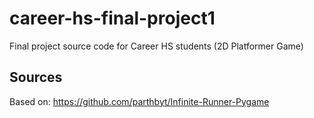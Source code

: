 # career-hs-final-project1
Final project source code for Career HS students (2D Platformer Game)

## Sources
Based on: https://github.com/parthbyt/Infinite-Runner-Pygame
